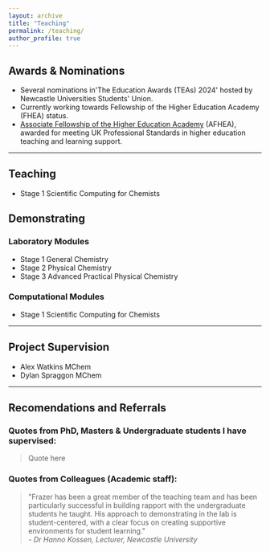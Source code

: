 ```yaml
---
layout: archive
title: "Teaching"
permalink: /teaching/
author_profile: true
---
```


## Awards & Nominations
- Several nominations in'The Education Awards (TEAs) 2024' hosted by Newcastle Universities Students' Union.
- Currently working towards Fellowship of the Higher Education Academy (FHEA) status.
- [Associate Fellowship of the Higher Education Academy](https://fforrester.github.io/files/Frazer%20Forrester%20-%20Associate%20Fellowship.pdf) (AFHEA), awarded for meeting UK Professional Standards in higher education teaching and learning support.

---
## Teaching
- Stage 1 Scientific Computing for Chemists 

## Demonstrating
### Laboratory Modules
- Stage 1 General Chemistry
- Stage 2 Physical Chemistry
- Stage 3 Advanced Practical Physical Chemistry

### Computational Modules
- Stage 1 Scientific Computing for Chemists 


---
## Project Supervision

- Alex Watkins MChem
- Dylan Spraggon MChem

---
## Recomendations and Referrals

### Quotes from PhD, Masters & Undergraduate students I have supervised:

> Quote here <!-- Person -->

### Quotes from Colleagues (Academic staff):
> "Frazer has been a great member of the teaching team and has been particularly successful in building rapport with the undergraduate students he taught. His approach to demonstrating in the lab is student-centered, with a clear focus on creating supportive environments for student learning."  
> *- Dr Hanno Kossen, Lecturer, Newcastle University*
